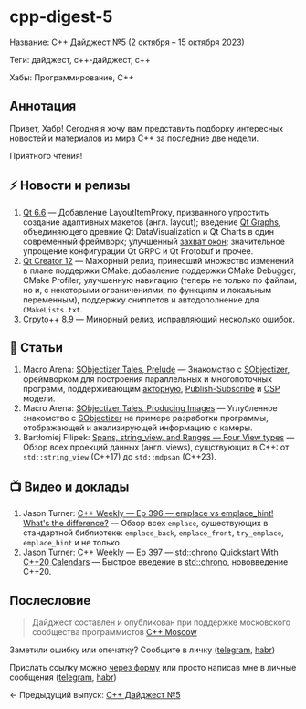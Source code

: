 # cpp-digest-5

Название: C++ Дайджест №5 (2 октября – 15 октября 2023) 

Теги: дайджест, c++-дайджест, c++

Хабы: Программирование, C++

## Аннотация

Привет, Хабр! Сегодня я хочу вам представить подборку интересных новостей и материалов из мира C++ за последние две недели.

Приятного чтения!

## ⚡️️ Новости и релизы

1. [Qt 6.6](https://www.qt.io/blog/qt-6.6-released) — Добавление LayoutItemProxy, призванного упростить создание адаптивных макетов (англ. layout); введение [Qt Graphs](https://doc.qt.io/qt-6/qtgraphs-index.html), объединяющего древние Qt DataVisualization и Qt Charts в один современный фреймворк; улучшенный [захват окон](https://doc-snapshots.qt.io/qt6-6.6/qwindowcapture.html); значительное упрощение конфигурации Qt GRPC и Qt Protobuf и прочее.
2.  [Qt Creator 12](https://www.qt.io/blog/qt-creator-12-cmake-update) — Мажорный релиз, принесший множество изменений в плане поддержки CMake: добавление поддержки CMake Debugger, CMake Profiler; улучшенную навигацию (теперь не только по файлам, но и, с некоторыми ограничениями, по функциям и локальным переменным), поддержку сниппетов и автодополнение для `CMakeLists.txt`.
3. [Crpyto++ 8.9](https://github.com/weidai11/cryptopp/releases/tag/CRYPTOPP_8_9_0) — Минорный релиз, исправляющий несколько ошибок.

## 📝 Статьи

1. Macro Arena: [SObjectizer Tales, Prelude](https://marcoarena.wordpress.com/2023/10/05/sobjectizer-tales-prelude/) — Знакомство с [SObjectizer](https://github.com/Stiffstream/sobjectizer), фреймворком для построения параллельных и многопоточных программ, поддерживающим [акторную](https://ru.wikipedia.org/wiki/%D0%9C%D0%BE%D0%B4%D0%B5%D0%BB%D1%8C_%D0%B0%D0%BA%D1%82%D0%BE%D1%80%D0%BE%D0%B2), [Publish-Subscribe](https://en.wikipedia.org/wiki/Publish%E2%80%93subscribe_pattern) и [CSP](https://en.wikipedia.org/wiki/Communicating_sequential_processes) модели.
2. Macro Arena: [SObjectizer Tales, Producing Images](https://marcoarena.wordpress.com/2023/10/12/sobjectizer-tales-1/) — Углубленное знакомство с [SObjectizer](https://github.com/Stiffstream/sobjectizer) на примере разработки программы, отображающей и анализирующей информацию с камеры.
3. Bartłomiej Filipek: [Spans, string_view, and Ranges — Four View types](https://www.cppstories.com/2023/four-views-in-cpp23/) — Обзор всех проекций данных (англ. views), сущствующих в С++: от `std::string_view` (C++17) до `std::mdpsan` (C++23).

## 📺 Видео и доклады

1. Jason Turner: [C++ Weekly — Ep 396 — emplace vs emplace_hint! What's the difference?](https://www.youtube.com/watch?v=hW4NJF4RLnE) — Обзор всех `emplace`, существующих в стандартной библиотеке: `emplace_back`, `emplace_front`, `try_emplace`, `emplace_hint` и не только.
2. Jason Turner: [C++ Weekly — Ep 397 — std::chrono Quickstart With C++20 Calendars](https://www.youtube.com/watch?v=I53iT3gPXrk) — Быстрое введение в [std::chrono](https://en.cppreference.com/w/cpp/chrono), нововведение C++20.

## Послесловие

> Дайджест составлен и опубликован при поддержке московского сообщества программистов [C++ Moscow](https://t.me/cppmoscow_info)

Заметили ошибку или опечатку? Сообщите в личку ([telegram](https://t.me/eoanermine), [habr](https://habr.com/ru/conversations/eoanermine/))

Прислать ссылку можно [через форму](https://forms.yandex.ru/cloud/64f48043e010db921819c447/) или просто написав мне в личные сообщения ([telegram](https://t.me/eoanermine), [habr](https://habr.com/ru/conversations/eoanermine/))

← Предыдущий выпуск: [C++ Дайджест №5](https://habr.com/ru/articles/764922/)
